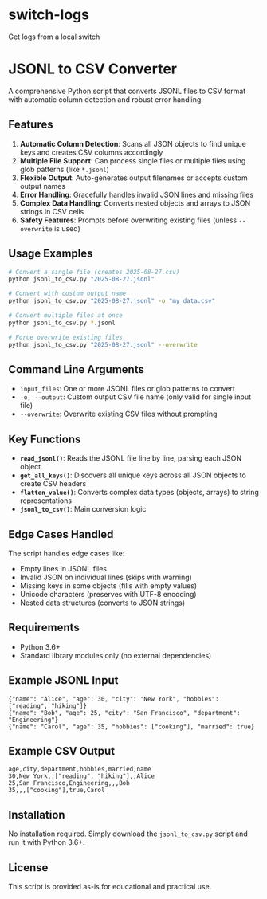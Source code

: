 # switch-logs
Get logs from a local switch


# JSONL to CSV Converter

A comprehensive Python script that converts JSONL files to CSV format with automatic column detection and robust error handling.

## Features

1. **Automatic Column Detection**: Scans all JSON objects to find unique keys and creates CSV columns accordingly
2. **Multiple File Support**: Can process single files or multiple files using glob patterns (like `*.jsonl`)
3. **Flexible Output**: Auto-generates output filenames or accepts custom output names
4. **Error Handling**: Gracefully handles invalid JSON lines and missing files
5. **Complex Data Handling**: Converts nested objects and arrays to JSON strings in CSV cells
6. **Safety Features**: Prompts before overwriting existing files (unless `--overwrite` is used)

## Usage Examples

```bash
# Convert a single file (creates 2025-08-27.csv)
python jsonl_to_csv.py "2025-08-27.jsonl"

# Convert with custom output name
python jsonl_to_csv.py "2025-08-27.jsonl" -o "my_data.csv"

# Convert multiple files at once
python jsonl_to_csv.py *.jsonl

# Force overwrite existing files
python jsonl_to_csv.py "2025-08-27.jsonl" --overwrite
```

## Command Line Arguments

- `input_files`: One or more JSONL files or glob patterns to convert
- `-o, --output`: Custom output CSV file name (only valid for single input file)
- `--overwrite`: Overwrite existing CSV files without prompting

## Key Functions

- **`read_jsonl()`**: Reads the JSONL file line by line, parsing each JSON object
- **`get_all_keys()`**: Discovers all unique keys across all JSON objects to create CSV headers
- **`flatten_value()`**: Converts complex data types (objects, arrays) to string representations
- **`jsonl_to_csv()`**: Main conversion logic

## Edge Cases Handled

The script handles edge cases like:
- Empty lines in JSONL files
- Invalid JSON on individual lines (skips with warning)
- Missing keys in some objects (fills with empty values)
- Unicode characters (preserves with UTF-8 encoding)
- Nested data structures (converts to JSON strings)

## Requirements

- Python 3.6+
- Standard library modules only (no external dependencies)

## Example JSONL Input

```jsonl
{"name": "Alice", "age": 30, "city": "New York", "hobbies": ["reading", "hiking"]}
{"name": "Bob", "age": 25, "city": "San Francisco", "department": "Engineering"}
{"name": "Carol", "age": 35, "hobbies": ["cooking"], "married": true}
```

## Example CSV Output

```csv
age,city,department,hobbies,married,name
30,New York,,["reading", "hiking"],,Alice
25,San Francisco,Engineering,,,Bob
35,,,["cooking"],true,Carol
```

## Installation

No installation required. Simply download the `jsonl_to_csv.py` script and run it with Python 3.6+.

## License

This script is provided as-is for educational and practical use.

